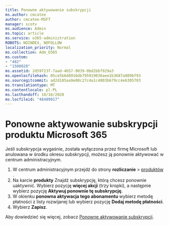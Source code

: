 ```yaml
---
title: Ponowne aktywowanie subskrypcji
ms.author: cmcatee
author: cmcatee-MSFT
manager: scotv
ms.audience: Admin
ms.topic: article
ms.service: o365-administration
ROBOTS: NOINDEX, NOFOLLOW
localization_priority: Normal
ms.collection: Adm_O365
ms.custom:
- "482"
- "1500028"
ms.assetid: 2d59f23f-7aad-4b57-9039-0bd2bbf929a3
ms.openlocfilehash: 05ce5b6d8916db795919036aee1b3687a809bf93
ms.sourcegitcommit: ad2d185aa9e08c27c4a1c4803b679cc4e6305703
ms.translationtype: MT
ms.contentlocale: pl-PL
ms.lasthandoff: 10/16/2020
ms.locfileid: "48489017"
---
```

# <a name="reactivate-a-microsoft-365-subscription"></a>Ponowne aktywowanie subskrypcji produktu Microsoft 365

Jeśli subskrypcja wygaśnie, została wyłączona przez firmę Microsoft lub anulowana w środku okresu subskrypcji, możesz ją ponownie aktywować w centrum administracyjnym.
  
1. W centrum administracyjnym przejdź do strony **rozliczanie**  >  [produktów](https://go.microsoft.com/fwlink/p/?linkid=842054) .
2. Na karcie **produkty** Znajdź subskrypcję, którą chcesz ponownie uaktywnić. Wybierz pozycję **więcej akcji** (trzy kropki), a następnie wybierz pozycję **Aktywuj ponownie tę subskrypcję**.
3. W okienku **ponowna aktywacja tego abonamentu** wybierz metodę płatności z listy rozwijanej lub wybierz pozycję **Dodaj metodę płatności**.
4. Wybierz **Zapisz**.

Aby dowiedzieć się więcej, zobacz [Ponowne aktywowanie subskrypcji](https://docs.microsoft.com/microsoft-365/commerce/subscriptions/reactivate-your-subscription).